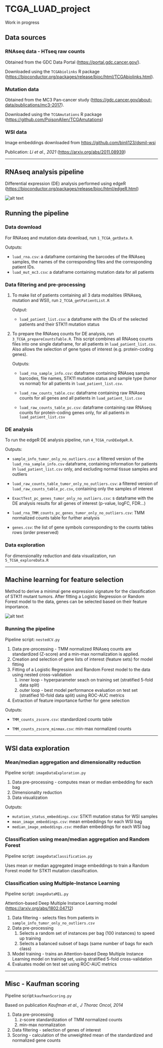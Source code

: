 # TCGA_LUAD_project
Work in progress
## Data sources

### RNAseq data - HTseq raw counts
Obtained from the GDC Data Portal (https://portal.gdc.cancer.gov/).

Downloaded using the `TCGAbiolinks` R package (https://bioconductor.org/packages/release/bioc/html/TCGAbiolinks.html).

### Mutation data
Obtained from the MC3 Pan-cancer study (https://gdc.cancer.gov/about-data/publications/mc3-2017).

Downloaded using the `TCGAmutations` R package (https://github.com/PoisonAlien/TCGAmutations)

### WSI data
Image embeddings downloaded from https://github.com/binli123/dsmil-wsi

Publication: *Li et al., 2021* (https://arxiv.org/abs/2011.08939)

---
## RNAseq analysis pipeline
Differential expression (DE) analysis performed using edgeR (https://bioconductor.org/packages/release/bioc/html/edgeR.html)

![alt text](https://github.com/sophiehersz/TCGA_LUAD_project/blob/main/thumbnails/RNAseq_pipeline.png?raw=true)

## Running the pipeline
### Data download
For RNAseq and mutation data download, run `1_TCGA_getData.R`. 

Outputs:
- `luad_rna.csv`: a dataframe 
containing the barcodes of the RNAseq samples, the names of the corresponding files and
the corresponding patient IDs.
- `luad_mut_mc3.csv`: a dataframe containing mutation data for all patients  

### Data  filtering and pre-processing
1. To make list of patients containing all 3 data modalities (RNAseq, mutation and WSI), run `2_TCGA_getPatientList.R`
   
   Output:
   
   - `luad_patient_list.csv`: a dataframe with the IDs of the selected patients
   and their STK11 mutation status
     

2. To prepare the RNAseq counts for DE analysis, run `3_TCGA_prepareCountsTable.R`. This script combines all 
   RNAseq counts files into one single dataframe, for all patients in `luad_patient_list.csv`.
   Also allows the selection of gene types of interest (e.g. protein-coding genes). 
   
   Outputs:
   - `luad_rna_sample_info.csv`: dataframe containing RNAseq sample barcodes, file names,
   STK11 mutation status and sample type (tumor vs normal) for all patients in
     `luad_patient_list.csv`.
     
   - `luad_raw_counts_table.csv`: dataframe containing raw RNAseq counts 
     for all genes and all patients in `luad_patient_list.csv`
     
   - `luad_raw_counts_table_pc.csv`: dataframe containing raw RNAseq counts
   for protein-coding genes only, for all patients in `luad_patient_list.csv`

### DE analysis
To run the edgeR DE analysis pipeline, run `4_TCGA_runDEedgeR.R`.

Outputs:

- `sample_info_tumor_only_no_outliers.csv`: a filtered version of the
`luad_rna_sample_info.csv` dataframe, containing information for patients
  in `luad_patient_list.csv` only, and excluding normal tissue samples and
  outliers
  
- `luad_raw_counts_table_tumor_only_no_outliers.csv`: a filtered version of
`luad_raw_counts_table_pc.csv`, containing only the samples of interest
  
- `ExactTest_pc_genes_tumor_only_no_outliers.csv`: s dataframe with the DE
analysis results for all genes of interest (p-value, logFC, FDR...)
  
- `luad_rna_TMM_counts_pc_genes_tumor_only_no_outliers.csv`: TMM normalized
counts table for further analysis
  
- `genes.csv`: the list of gene symbols corresponding to the counts tables rows
  (order preserved)

### Data exploration
For dimensionality reduction and data visualization, run `5_TCGA_exploreData.R`

---

## Machine learning for feature selection
Method to derive a minimal gene expression signature for the classification of STK11
mutant tumors. After fitting a Logistic Regression or Random Forest model to the data, 
genes can be selected based on their feature importance.

![alt text](https://github.com/sophiehersz/TCGA_LUAD_project/blob/main/thumbnails/ML_pipeline.png?raw=true)

### Running the pipeline
Pipeline script: `nestedCV.py`

1. Data pre-processing - TMM normalized RNAseq counts are standardized (Z-score) and a min-max normalization is applied.
2. Creation and selection of gene lists of interest (feature sets) for model fitting
3. Fitting of a Logistic Regression and Random Forest model to the data using nested cross-validation
   1. inner loop - hyperparameter seach on training set (stratified 5-fold data split)
   2. outer loop - best model performance evaluation on test set (stratified 10-fold data split) using ROC-AUC metrics
4. Extraction of feature importance further for gene selection

Outputs:

- `TMM_counts_zscore.csv`: standardized counts table

- `TMM_counts_zscore_minmax.csv`: min-max normalized counts

---

## WSI data exploration

### Mean/median aggregation and dimensionality reduction
Pipeline script: `imageDataExploration.py`
1. Data pre-processing - computes mean or median embedding for each bag
2. Dimensionality reduction
3. Data visualization

Outputs:

- `mutation_status_embeddings.csv`: STK11 mutation status for WSI samples
- `mean_image_embeddings.csv`: mean embeddings for each WSI bag
- `median_image_embeddings.csv`: median embeddings for each WSI bag



### Classification using mean/median aggregation and Random Forest

Pipeline script: `imageDataClassification.py`

Uses mean or median aggregated image embeddings to train a Random Forest model
for STK11 mutation classification.

### Classification using Multiple-Instance Learning
Pipeline script: `imageDataMIL.py`

Attention-based Deep Multiple Instance Learning model (https://arxiv.org/abs/1802.04712)

1. Data filtering - selects files from patients in `sample_info_tumor_only_no_outliers.csv`
2. Data pre-processing
   1. Selects a random set of instances per bag (100 instances) to speed up training
   2. Selects a balanced subset of bags (same number of bags for each class)
3. Model training - trains an Attention-based Deep Multiple Instance Learning model
on training set, using stratified 5-fold cross-validation
4. Evaluates model on test set using ROC-AUC metrics

---

## Misc - Kaufman scoring
Pipeline script:`kaufmanScoring.py`

Based on publication *Kaufman et al., J Thorac Oncol, 2014*

1. Data pre-processing
   1. z-score standardization of TMM normalized counts
   2. min-max normalization
2. Data filtering - selection of genes of interest
3. Scoring - calculation of the unweighted mean of the standardized and
   normalized gene counts